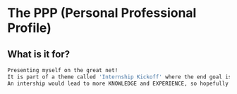 # The PPP (Personal Professional Profile)


## What is it for?
```sh 
Presenting myself on the great net!
It is part of a theme called 'Internship Kickoff' where the end goal is landing an internship.
An intership would lead to more KNOWLEDGE and EXPERIENCE, so hopefully you enjoy viewing this!

```